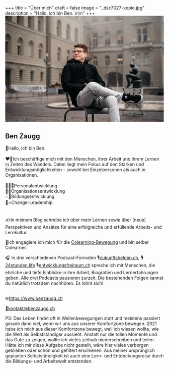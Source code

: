 +++
title = "Über mich"
draft = false
image = "_dsc7027-kopie.jpg"
description = "Hallo, ich bin Ben. \n\n"
+++
![](_dsc7027-kopie.jpg)

## Ben Zaugg

👋Hallo, ich bin Ben. \
\
❤️‍🔥Ich beschäftige mich mit den Menschen, ihrer Arbeit und ihrem Lernen in Zeiten des Wandels. Dabei liegt mein Fokus auf den Stärken und Entwicklungsmöglichkeiten – sowohl bei Einzelpersonen als auch in Organisationen.\
\
🌱👩‍💻Personalentwicklung\
🏢✨Organisationsentwicklung\
💡🌱Bildungsentwicklung\
🌊⭐Change-Leadership

\
✍️In meinem Blog schreibe ich über mein Lernen sowie über (neue) Perspektiven und Ansätze für eine erfolgreiche und erfüllende Arbeits- und Lernkultur.

🌟Ich engagiere ich mich für die [Colearning-Bewegung](https://www.colearning.org/) und bin selber Colearner. 

🎧 In drei verschiedenen Podcast-Formaten 🎙️[zukunftshelden.ch](https://zukunftshelden.podigee.io), 🎙️[24stunden.life](https://24stunden.podigee.io)  🎙️[entwicklungsfreiraum.ch](https://entwicklungsfreiraum.podigee.io) spreche ich mit Menschen, die ehrliche und tiefe Einblicke in ihre Arbeit, Biografien und Lernerfahrungen geben. Alle drei Podcasts pausieren zurzeit. Die bestehenden Folgen kannst du natürlich trotzdem nachhören. Es lohnt sich! 

\
🌐<https://www.benzaugg.ch>

📧kontakt@benzaugg.ch

PS: Das Leben findet oft in Wellenbewegungen statt und meistens passiert gerade dann viel, wenn wir uns aus unserer Komfortzone bewegen. 2021 habe ich mich aus dieser Komfortzone bewegt, weil ich wissen wollte, wie die Welt als Selbstständiger aussieht. Anstatt nur die tollen Momente und das Gute zu zeigen, wollte ich vieles zeitnah niederschreiben und teilen. Hätte ich mir diese Aufgabe nicht gestellt, wäre hier vieles verborgen geblieben oder schön und gefiltert erschienen. Aus meiner ursprünglich geplanten Selbstständigkeit ist auch eine Lern- und Entdeckungsreise durch die Bildungs- und Arbeitswelt entstanden.